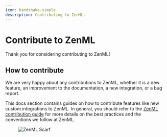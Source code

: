 ```yaml
---
icon: handshake-simple
description: Contributing to ZenML.
---
```


# Contribute to ZenML

Thank you for considering contributing to ZenML!

## How to contribute

We are very happy about any contributions to ZenML, whether it is a new feature, an improvement to the documentation, a new integration, or a bug report.

This docs section contains guides on how to contribute features like new custom integrations to ZenML. In general, you should refer to the [ZenML contribution guide](https://github.com/zenml-io/zenml/blob/main/CONTRIBUTING.md) for more details on the best practices and the conventions we follow at ZenML.

<figure><img src="https://static.scarf.sh/a.png?x-pxid=f0b4f458-0a54-4fcd-aa95-d5ee424815bc" alt="ZenML Scarf"><figcaption></figcaption></figure>
